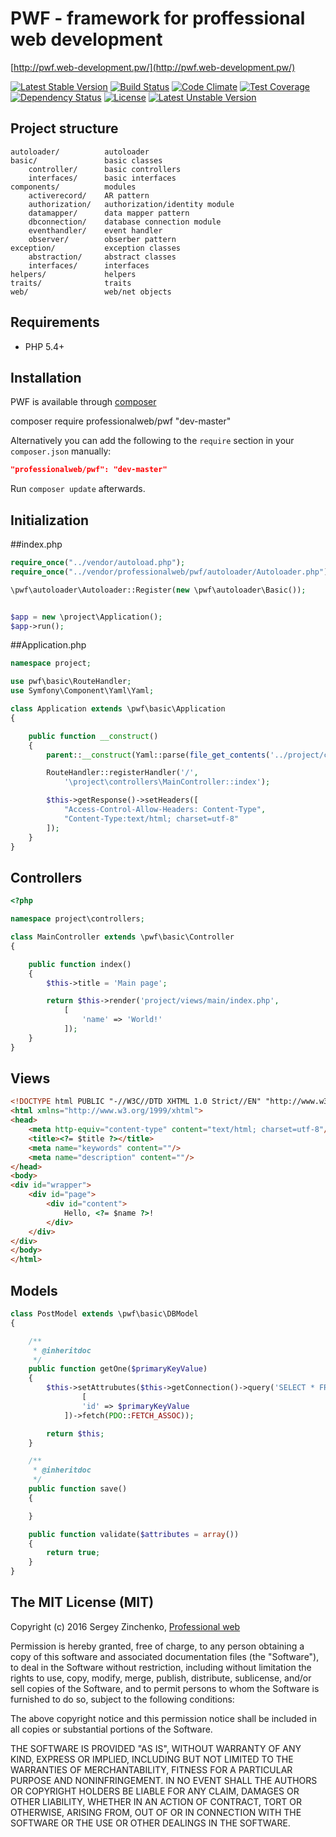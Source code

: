 PWF - framework for proffessional web development
====

[http://pwf.web-development.pw/](http://pwf.web-development.pw/)

[![Latest Stable Version](https://poser.pugx.org/professionalweb/pwf/v/stable)](https://packagist.org/packages/professionalweb/pwf)
[![Build Status](https://travis-ci.org/SergioMadness/pwf.svg?branch=dev)](https://travis-ci.org/SergioMadness/pwf)
[![Code Climate](https://codeclimate.com/github/SergioMadness/pwf/badges/gpa.svg)](https://codeclimate.com/github/SergioMadness/pwf)
[![Test Coverage](https://codeclimate.com/github/SergioMadness/pwf/badges/coverage.svg)](https://codeclimate.com/github/SergioMadness/pwf/coverage)
[![Dependency Status](https://www.versioneye.com/user/projects/56b53a8e0a0ff5003b975815/badge.svg?style=flat)](https://www.versioneye.com/user/projects/56b53a8e0a0ff5003b975815)
[![License](https://poser.pugx.org/professionalweb/pwf/license)](https://packagist.org/packages/professionalweb/pwf)
[![Latest Unstable Version](https://poser.pugx.org/professionalweb/pwf/v/unstable)](https://packagist.org/packages/professionalweb/pwf)

Project structure
-------------------
```
autoloader/          autoloader
basic/               basic classes
    controller/      basic controllers
    interfaces/      basic interfaces
components/          modules
    activerecord/    AR pattern
    authorization/   authorization/identity module
    datamapper/      data mapper pattern
    dbconnection/    database connection module
    eventhandler/    event handler
    observer/        obserber pattern
exception/           exception classes
    abstraction/     abstract classes
    interfaces/      interfaces
helpers/             helpers
traits/              traits
web/                 web/net objects
```


Requirements
------------
 - PHP 5.4+

Installation
------------
PWF is available through [composer](https://getcomposer.org/)

composer require professionalweb/pwf "dev-master"

Alternatively you can add the following to the `require` section in your `composer.json` manually:

```json
"professionalweb/pwf": "dev-master"
```
Run `composer update` afterwards.


Initialization
--------------
##index.php
```php
require_once("../vendor/autoload.php");
require_once("../vendor/professionalweb/pwf/autoloader/Autoloader.php");

\pwf\autoloader\Autoloader::Register(new \pwf\autoloader\Basic());


$app = new \project\Application();
$app->run();
```
##Application.php
```php
namespace project;

use pwf\basic\RouteHandler;
use Symfony\Component\Yaml\Yaml;

class Application extends \pwf\basic\Application
{

    public function __construct()
    {
        parent::__construct(Yaml::parse(file_get_contents('../project/config/config.yaml')));

        RouteHandler::registerHandler('/',
            '\project\controllers\MainController::index');

        $this->getResponse()->setHeaders([
            "Access-Control-Allow-Headers: Content-Type",
            "Content-Type:text/html; charset=utf-8"
        ]);
    }
}
```

Controllers
-----------
```php
<?php

namespace project\controllers;

class MainController extends \pwf\basic\Controller
{

    public function index()
    {
        $this->title = 'Main page';

        return $this->render('project/views/main/index.php',
            [
                'name' => 'World!'
            ]);
    }
}
```


Views
-----
```html
<!DOCTYPE html PUBLIC "-//W3C//DTD XHTML 1.0 Strict//EN" "http://www.w3.org/TR/xhtml1/DTD/xhtml1-strict.dtd">
<html xmlns="http://www.w3.org/1999/xhtml">
<head>
    <meta http-equiv="content-type" content="text/html; charset=utf-8"/>
    <title><?= $title ?></title>
    <meta name="keywords" content=""/>
    <meta name="description" content=""/>
</head>
<body>
<div id="wrapper">
    <div id="page">
        <div id="content">
            Hello, <?= $name ?>!
        </div>
    </div>
</div>
</body>
</html>
```

Models
------
```php
class PostModel extends \pwf\basic\DBModel
{

    /**
     * @inheritdoc
     */
    public function getOne($primaryKeyValue)
    {
        $this->setAttrubutes($this->getConnection()->query('SELECT * FROM post WHERE id=:id',
                [
                'id' => $primaryKeyValue
            ])->fetch(PDO::FETCH_ASSOC));

        return $this;
    }

    /**
     * @inheritdoc
     */
    public function save()
    {

    }

    public function validate($attributes = array())
    {
        return true;
    }
}
```



The MIT License (MIT)
---------------------

Copyright (c) 2016 Sergey Zinchenko, [Professional web](http://web-development.pw)

Permission is hereby granted, free of charge, to any person obtaining a copy
of this software and associated documentation files (the "Software"), to deal
in the Software without restriction, including without limitation the rights
to use, copy, modify, merge, publish, distribute, sublicense, and/or sell
copies of the Software, and to permit persons to whom the Software is
furnished to do so, subject to the following conditions:

The above copyright notice and this permission notice shall be included in all
copies or substantial portions of the Software.

THE SOFTWARE IS PROVIDED "AS IS", WITHOUT WARRANTY OF ANY KIND, EXPRESS OR
IMPLIED, INCLUDING BUT NOT LIMITED TO THE WARRANTIES OF MERCHANTABILITY,
    FITNESS FOR A PARTICULAR PURPOSE AND NONINFRINGEMENT. IN NO EVENT SHALL THE
AUTHORS OR COPYRIGHT HOLDERS BE LIABLE FOR ANY CLAIM, DAMAGES OR OTHER
LIABILITY, WHETHER IN AN ACTION OF CONTRACT, TORT OR OTHERWISE, ARISING FROM,
OUT OF OR IN CONNECTION WITH THE SOFTWARE OR THE USE OR OTHER DEALINGS IN THE
SOFTWARE.